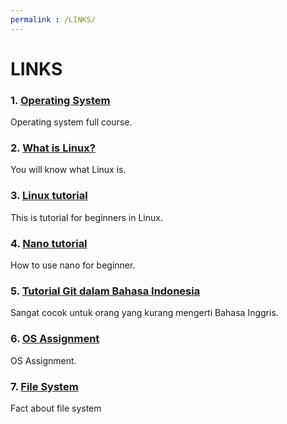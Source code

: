 ```yaml
---
permalink : /LINKS/
---
```


# LINKS

### 1. [Operating System](https://os.vlsm.org/)
Operating system full course.

### 2. [What is Linux?](https://www.youtube.com/watch?v=zA3vmx0GaO8)
You will know what Linux is.

### 3. [Linux tutorial](https://www.youtube.com/watch?v=V1y-mbWM3B8)
This is tutorial for beginners in Linux.

### 4. [Nano tutorial](https://www.youtube.com/watch?v=Jf0ZJZJ8jlI)
How to use nano for beginner.

### 5. [Tutorial Git dalam Bahasa Indonesia](https://www.youtube.com/watch?v=fQbTeNX1mvM)
Sangat cocok untuk orang yang kurang mengerti Bahasa Inggris.

### 6. [OS Assignment](https://osp4diss.vlsm.org/)
OS Assignment.

### 7. [File System](http://log0ymxm.github.io/slcc-eportfolio/su13-cs-1032-001-walsh/linux-notes/045-file-system-facts.html)
Fact about file system
